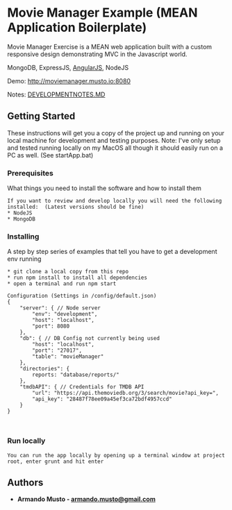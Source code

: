 # Movie Manager Example (MEAN Application Boilerplate)

Movie Manager Exercise is a MEAN web application built with a custom responsive design demonstrating MVC in the Javascript world.

MongoDB, ExpressJS, [AngularJS](https://angularjs.org/), NodeJS

Demo: http://moviemanager.musto.io:8080

Notes: [DEVELOPMENTNOTES.MD](docs/DEVELOPMENTNOTES.MD)


## Getting Started

These instructions will get you a copy of the project up and running on your local machine for development and testing purposes.
Note: I've only setup and tested running locally on my MacOS all though it should easily run on a PC as well. (See startApp.bat)

### Prerequisites

What things you need to install the software and how to install them

```
If you want to review and develop locally you will need the following installed:  (Latest versions should be fine)
* NodeJS
* MongoDB

```

### Installing

A step by step series of examples that tell you have to get a development env running


```
* git clone a local copy from this repo
* run npm install to install all dependencies
* open a terminal and run npm start

Configuration (Settings in /config/default.json)
{
    "server": { // Node server
        "env": "development",
        "host": "localhost",
        "port": 8080
    },
    "db": { // DB Config not currently being used
        "host": "localhost",
        "port": "27017",
        "table": "movieManager"
    },
    "directories": {
        reports: "database/reports/"
    },
    "tmdbAPI": { // Credentials for TMDB API
        "url": "https://api.themoviedb.org/3/search/movie?api_key=",
        "api_key": "28487f78ee09a45ef3ca72bdf4957ccd"
    }
}



```

### Run locally

```
You can run the app locally by opening up a terminal window at project root, enter grunt and hit enter

```


## Authors

* **Armando Musto - armando.musto@gmail.com**
